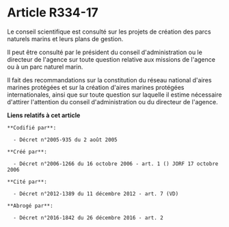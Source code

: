# Article R334-17

Le conseil scientifique est consulté sur les projets de création des parcs naturels marins et leurs plans de gestion.

Il peut être consulté par le président du conseil d'administration ou le directeur de l'agence sur toute question relative
aux missions de l'agence ou à un parc naturel marin.

Il fait des recommandations sur la constitution du réseau national d'aires marines protégées et sur la création d'aires
marines protégées internationales, ainsi que sur toute question sur laquelle il estime nécessaire d'attirer l'attention du
conseil d'administration ou du directeur de l'agence.

**Liens relatifs à cet article**

	**Codifié par**:

	  - Décret n°2005-935 du 2 août 2005

	**Créé par**:

	  - Décret n°2006-1266 du 16 octobre 2006 - art. 1 () JORF 17 octobre 2006

	**Cité par**:

	  - Décret n°2012-1389 du 11 décembre 2012 - art. 7 (VD)

	**Abrogé par**:

	  - Décret n°2016-1842 du 26 décembre 2016 - art. 2
